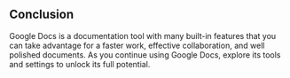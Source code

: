## Conclusion

Google Docs is a documentation tool with many built-in features that you can take advantage for a faster work, effective collaboration, and well polished documents.
As you continue using Google Docs, explore its tools and settings to unlock its full potential.